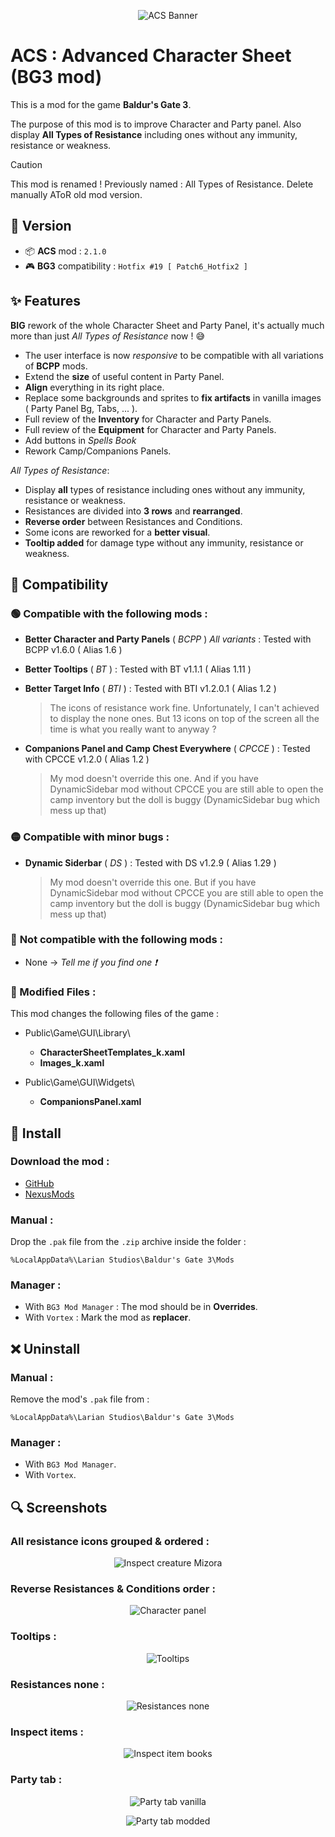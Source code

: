 <p align="center">
  <img src="Docs/Banner/ACS_Banner.png" alt="ACS Banner"/>
</p>

# ACS : Advanced Character Sheet (BG3 mod)

This is a mod for the game **Baldur's Gate 3**.

The purpose of this mod is to improve Character and Party panel. Also display **All Types of Resistance** including ones without any immunity, resistance or weakness.

> [!CAUTION]
> This mod is renamed !
> Previously named : All Types of Resistance.
> Delete manually AToR old mod version.

## 🔖 Version
- 📦 **ACS** mod : `2.1.0`
- 🎮 **BG3** compatibility : `Hotfix #19 [ Patch6_Hotfix2 ]`

## ✨ Features

**BIG** rework of the whole Character Sheet and Party Panel, it's actually much more than just *All Types of Resistance* now ! 😅
- The user interface is now *responsive* to be compatible with all variations of **BCPP** mods.
- Extend the **size** of useful content in Party Panel.
- **Align** everything in its right place.
- Replace some backgrounds and sprites to **fix artifacts** in vanilla images ( Party Panel Bg, Tabs, ... ).
- Full review of the **Inventory** for Character and Party Panels.
- Full review of the **Equipment** for Character and Party Panels.
- Add buttons in *Spells Book*
- Rework Camp/Companions Panels.

*All Types of Resistance*:
- Display **all** types of resistance including ones without any immunity, resistance or weakness.
- Resistances are divided into **3 rows** and **rearranged**.
- **Reverse order** between Resistances and Conditions.
- Some icons are reworked for a **better visual**.
- **Tooltip added** for damage type without any immunity, resistance or weakness.

## 🔀 Compatibility

### 🟢 **Compatible** with the following mods :
- **Better Character and Party Panels** ( *BCPP* ) *All variants* : Tested with BCPP v1.6.0 ( Alias 1.6 )
- **Better Tooltips** ( *BT* ) : Tested with BT v1.1.1 ( Alias 1.11 )
- **Better Target Info** ( *BTI* ) : Tested with BTI v1.2.0.1 ( Alias 1.2 )

    > The icons of resistance work fine. Unfortunately, I can't achieved to display the none ones. But 13 icons on top of the screen all the time is what you really want to anyway ?
    
- **Companions Panel and Camp Chest Everywhere** ( *CPCCE* ) : Tested with CPCCE v1.2.0 ( Alias 1.2 )

    > My mod doesn't override this one. And if you have DynamicSidebar mod without CPCCE you are still able to open the camp inventory but the doll is buggy (DynamicSidebar bug which mess up that)

### 🟡 Compatible with **minor bugs** :
- **Dynamic Siderbar** ( *DS* ) : Tested with DS v1.2.9 ( Alias 1.29 )

    > My mod doesn't override this one. But if you have DynamicSidebar mod without CPCCE you are still able to open the camp inventory but the doll is buggy (DynamicSidebar bug which mess up that)

### 🔴 **Not compatible** with the following mods :
- None -> *Tell me if you find one ❗*

### 📄 Modified Files :

This mod changes the following files of the game :

- Public\Game\GUI\Library\
  - **CharacterSheetTemplates_k.xaml**
  - **Images_k.xaml**
  
- Public\Game\GUI\Widgets\
  - **CompanionsPanel.xaml**

## 💾 Install

### Download the mod : 
- [GitHub](https://github.com/Coyote-31/bg3-advanced-character-sheet/releases)
- [NexusMods](https://www.nexusmods.com/baldursgate3/mods/6458)

### Manual :
Drop the `.pak` file from the `.zip` archive inside the folder :

    %LocalAppData%\Larian Studios\Baldur's Gate 3\Mods

### Manager :
- With `BG3 Mod Manager` : The mod should be in **Overrides**.
- With `Vortex` : Mark the mod as **replacer**.

## ❌ Uninstall

### Manual :
Remove the mod's `.pak` file from :

    %LocalAppData%\Larian Studios\Baldur's Gate 3\Mods

### Manager :

- With `BG3 Mod Manager`.
- With `Vortex`.

## 🔍 Screenshots

### All resistance icons grouped & ordered :

<p align="center">
  <img src="Docs/Screenshots/Inspect_creature_Mizora.png" alt="Inspect creature Mizora"/>
</p>

### Reverse Resistances & Conditions order :

<p align="center">
  <img src="Docs/Screenshots/CharPanel_Karlach.png" alt="Character panel"/>
</p>

### Tooltips :

<p align="center">
  <img src="Docs/Screenshots/Tooltips.png" alt="Tooltips"/>
</p>

### Resistances none :

<p align="center">
  <img src="Docs/Screenshots/Resistances_none.png" alt="Resistances none"/>
</p>


### Inspect items :

<p align="center">
  <img src="Docs/Screenshots/Inspect_item_books.png" alt="Inspect item books"/>
</p>

### Party tab :

<p align="center">
  <img src="Docs/Screenshots/Party_tab_vanilla.png" alt="Party tab vanilla"/>
</p>

<p align="center">
  <img src="Docs/Screenshots/Party_tab_modded.png" alt="Party tab modded"/>
</p>
